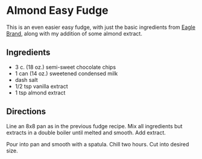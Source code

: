 # Almond Easy Fudge

This is an even easier easy fudge, with just the basic ingredients from [Eagle Brand](http://www.eaglebrand.com/recipes/details/?RecipeId=4139), along with my addition of some almond extract.

## Ingredients

* 3 c. (18 oz.) semi-sweet chocolate chips
* 1 can (14 oz.) sweetened condensed milk
* dash salt
* 1/2 tsp vanilla extract
* 1 tsp almond extract

## Directions

Line an 8x8 pan as in the previous fudge recipe.  Mix all ingredients but extracts in a double boiler until melted and smooth.  Add extract.

Pour into pan and smooth with a spatula.  Chill two hours.  Cut into desired size.
